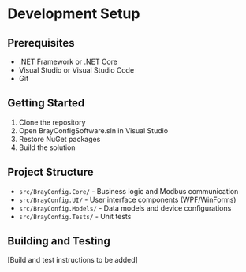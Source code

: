 # Development Setup

## Prerequisites

- .NET Framework or .NET Core
- Visual Studio or Visual Studio Code
- Git

## Getting Started

1. Clone the repository
2. Open BrayConfigSoftware.sln in Visual Studio
3. Restore NuGet packages
4. Build the solution

## Project Structure

- `src/BrayConfig.Core/` - Business logic and Modbus communication
- `src/BrayConfig.UI/` - User interface components (WPF/WinForms)
- `src/BrayConfig.Models/` - Data models and device configurations
- `src/BrayConfig.Tests/` - Unit tests

## Building and Testing

[Build and test instructions to be added]